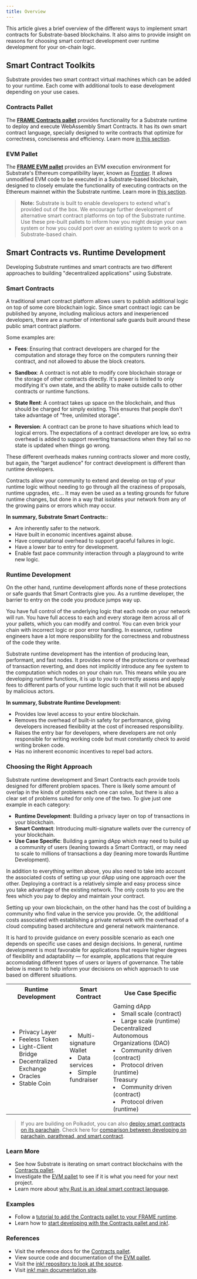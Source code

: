 ```yaml
---
title: Overview
---
```


This article gives a brief overview of the different ways to implement
smart contracts for Substrate-based blockchains. It also aims to provide insight on
reasons for choosing smart contract development over runtime development for your on-chain logic.

## Smart Contract Toolkits

Substrate provides two smart contract virtual machines which can be added to your runtime. Each come 
with additional tools to ease development depending on your use cases.

### Contracts Pallet

The [**FRAME Contracts pallet**](https://substrate.dev/rustdocs/v3.0.0-monthly-2021-05/pallet_contracts/index.html) 
provides functionality for a Substrate runtime to deploy
and execute WebAssembly Smart Contracts. It has its
own smart contract language, specially designed to write contracts that optimize for correctness, conciseness and efficiency.
Learn more [in this section](contracts-pallet).

### EVM Pallet

The [**FRAME EVM pallet**](https://docs.rs/pallet_evm/) provides an EVM execution environment for Substrate's Ethereum 
compatibility layer, known as [Frontier](https://github.com/paritytech/frontier). It allows unmodified EVM
code to be executed in a Substrate-based blockchain, designed to closely emulate the
functionality of executing contracts on the Ethereum mainnet within the Substrate runtime.
Learn more in [this section](evm-pallet).

> **Note:** Substrate is built to enable developers to extend what's provided out of the box. 
We encourage further development of alternative smart contract platforms on top of the Substrate
runtime. 
Use these pre-built pallets to inform how you might design your own system or how you could port over an
existing system to work on a Substrate-based chain.

## Smart Contracts vs. Runtime Development

Developing Substrate runtimes and smart contracts are two different approaches to building
"decentralized applications" using Substrate.

### Smart Contracts

A traditional smart contract platform allows users to publish additional logic on top of some core
blockchain logic. Since smart contract logic can be published by anyone, including malicious actors
and inexperienced developers, there are a number of intentional safe guards built around these
public smart contract platform.

Some examples are:

- **Fees**: Ensuring that contract developers are charged for the computation and storage they force
  on the computers running their contract, and not allowed to abuse the block creators.

- **Sandbox**: A contract is not able to modify core blockchain storage or the storage of other
  contracts directly. It's power is limited to only modifying it's own state, and the ability to
  make outside calls to other contracts or runtime functions.

- **State Rent**: A contract takes up space on the blockchain, and thus should be charged for simply
  existing. This ensures that people don't take advantage of "free, unlimited storage".

- **Reversion**: A contract can be prone to have situations which lead to logical errors. The
  expectations of a contract developer are low, so extra overhead is added to support reverting
  transactions when they fail so no state is updated when things go wrong.

These different overheads makes running contracts slower and more costly, but again, the "target
audience" for contract development is different than runtime developers.

Contracts allow your community to extend and develop on top of your runtime logic without
needing to go through all the craziness of proposals, runtime upgrades, etc... It may even be used
as a testing grounds for future runtime changes, but done in a way that isolates your network from
any of the growing pains or errors which may occur.

**In summary, Substrate Smart Contracts:**:

- Are inherently safer to the network.
- Have built in economic incentives against abuse.
- Have computational overhead to support graceful failures in logic.
- Have a lower bar to entry for development.
- Enable fast pace community interaction through a playground to write new logic.

### Runtime Development

On the other hand, runtime development affords none of these protections or safe guards that Smart
Contracts give you. As a runtime developer, the barrier to entry on the code you produce jumps way up.

You have full control of the underlying logic that each node on your network will run. You have full
access to each and every storage item across all of your pallets, which you can modify and control.
You can even brick your chain with incorrect logic or poor error handling. In essence, runtime engineers
have a lot more responsibility for the correctness and robustness of the code they write.

Substrate runtime development has the intention of producing lean, performant, and fast nodes.
It provides none of the protections or overhead of transaction reverting, and does not
implicitly introduce any fee system to the computation which nodes on your chain run. This means
while you are developing runtime functions, it is up to _you_ to correctly assess and apply fees to
different parts of your runtime logic such that it will not be abused by malicious actors.

**In summary, Substrate Runtime Development:**

- Provides low level access to your entire blockchain.
- Removes the overhead of built-in safety for performance,
giving developers increased flexibility at the cost of increased responsibility.
- Raises the entry bar for developers, where developers are 
not only responsible for writing working code but must constantly check to avoid writing broken code.
- Has no inherent economic incentives to repel bad actors.

### Choosing the Right Approach

Substrate runtime development and Smart Contracts each provide tools designed for different problem spaces. There is likely some amount of overlap in the kinds of problems each one can solve, but
there is also a clear set of problems suited for only one of the two. To give just one example in
each category:

- **Runtime Development**: Building a privacy layer on top of transactions in your blockchain.
- **Smart Contract**: Introducing multi-signature wallets over the currency of your blockchain.
- **Use Case Specific**: Building a gaming dApp which may need to build up a community of users (leaning towards a
  Smart Contract), or may need to scale to millions of transactions a day (leaning more towards Runtime
  Development).

In addition to everything written above, you also need to take into account the associated costs of setting up your
dApp using one approach over the other. Deploying a contract is a relatively simple and easy process since you
take advantage of the existing network. The only costs to you are the fees which you pay to deploy
and maintain your contract.

Setting up your own blockchain, on the other hand has the cost of building a community who find value
in the service you provide. Or, the additional costs 
associated with establishing a private network with the overhead of a cloud computing based architecture and
general network maintenance.

It is hard to provide guidance on every possible scenario 
as each one depends on specific use cases and design decisions. 
In general, runtime development is most favorable for applications that
require higher degrees of flexibility and adaptability &mdash; for example,
applications that require accomodating different types of users or layers of 
governance. The table below is meant to help inform your 
decisions on which approach to use based on different situations.

<table>
  <tr>
    <th>Runtime Development </th>
    <th>Smart Contract</th>
    <th>Use Case Specific</th>
  </tr>
  <tr>
    <td>
      <ul>
      <li> Privacy Layer </li>
      <li> Feeless Token </li>
      <li> Light-Client Bridge </li>
      <li> Decentralized Exchange </li>
      <li> Oracles </li>
      <li> Stable Coin </li>
      </ul>      
    </td>
    <td>
      <li>Multi-signature Wallet </li>
      <li>Data services </li>
      <li>Simple fundraiser </li>
    </td>
    <td>
      Gaming dApp
        <li> Small scale (contract) </li>
        <li> Large scale (runtime)
      Decentralized Autonomous Organizations (DAO)
        <li>Community driven (contract)</li>
        <li>Protocol driven (runtime)</li>
      Treasury
        <li>Community driven (contract)</li>
        <li>Protocol driven (runtime)</li>
    </td>
  </tr>
</table>

> If you are building on Polkadot, you can also
[deploy smart contracts on its parachain](https://wiki.polkadot.network/docs/en/build-smart-contracts). Check here for
[comparison between developing on parachain, parathread, and smart contract](https://wiki.polkadot.network/docs/en/build-build-with-polkadot#what-is-the-difference-between-building-a-parachain-a-parathread-or-a-smart-contract).

### Learn More

- See how Substrate is iterating on smart contract blockchains with the
  [Contracts pallet](contracts-pallet).
- Investigate the [EVM pallet](evm-pallet) to see if it is what you need for your next project.
- Learn more about [why Rust is an ideal smart contract language](https://paritytech.github.io/ink-docs/why-rust-for-smart-contracts).
### Examples

- Follow a
  [tutorial to add the Contracts pallet to your FRAME runtime](../../tutorials/add-contracts-pallet/).
- Learn how to
  [start developing with the Contracts pallet and ink!](ink-https://substrate.dev/substrate-contracts-workshop/).

### References

- Visit the reference docs for the
  [Contracts pallet](https://substrate.dev/rustdocs/v3.0.0/pallet_contracts/index.html).
- View source code and documentation of the
  [EVM pallet](https://github.com/paritytech/frontier/tree/master/frame/evm).
- Visit the
  [ink! repository to look at the source](https://github.com/paritytech/ink).
- Visit [ink! main documentation site](https://paritytech.github.io/ink-docs/).
